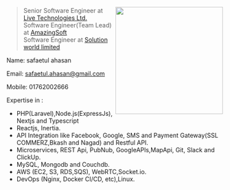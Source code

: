 

<a target="_blank" href="#"><img width="250" align="right" src="https://user-images.githubusercontent.com/58518192/87162442-bf3e8180-c2e7-11ea-9f2a-53a50306b7ce.gif"></a>

> Senior Software Engineer at [Live Technologies Ltd.](http://live-technologies.net) <br/>
> Software Engineer(Team Lead) at [AmazingSoft](http://amazingsoftbd.com) <br/>
> Software Engineer at [Solution world limited](http://www.solution-world.com)

Name:   safaetul ahasan


Email: safaetul.ahasan@gmail.com


Mobile: 01762002666


<!-- I am a professional Software engineer with over 7.10 years of experience and 5.0+ years of team leading experience, worked on different platforms and languages and played different roles like Sr. Software Engineer, Lead and Engineering Manager.

I have completed M.Sc in Computer Science and Engineering from Jahangirnagar University. During my graduation participated at different national/Intra-university programming contest. I started my professional career as a Software Engineer at The "Solution world Limited". Now I am working as a software engineer at Live Technologies Ltd.

I consider myself a Backend Engineer, mostly worked on Backend.

I'm flexible, proactive, and curious. I believe in the craft of software engineering, but are pragmatic and are driven to make a positive change in the world. I love tackling challenges and I enjoy writing about it, I learned what it means to be a leader and a team player and thanks to that experience I am fueled with a desire to succeed and scale new heights and challenges to where my mindset is not : “can we do this?” But “what have we not scaled yet?”.

I’m a straightforward and open-minded, To me, honesty, humanity, and ethics are more important than being religious. -->

Expertise in :
- PHP(Laravel),Node.js(ExpressJs),Nextjs and Typescript
- Reactjs, Inertia.
- API Integration like Facebook, Google, SMS and Payment Gateway(SSL COMMERZ,Bkash and Nagad) and Restful API.
- Microservices, REST Api, PubNub, GoogIeAPls,MapApi, Git, Slack and ClickUp.
- MySQL, Mongodb and Couchdb.
- AWS (EC2, S3, RDS,SQS), WebRTC,Socket.io.
- DevOps (Nginx, Docker CI/CD, etc),Linux.

<!-- ## {...} My Stack 💻🚀 -->

<!-- Cloud: ['Heroku', 'Netlify'], 
```js
{
  languages: ['PHP', 'Javascript','Node JS'],
  backend: ['Laravel','Express Js','Next JS','TypeScript'],
  frontend: ['ReactJs'],
  databases: ['MySQL','MongoDB','Couchdb'],
  DevOps: ['Apache', 'Nginx', 'Docker','CI/CD','AWS (EC2, S3, SQS)'],
  tools: ['Vs code', 'Postman', 'MongoDB Compass', 'Clikup', 'Slack'],
  Open Source: ['Git, GitHub']
}
```
-->

<!-- ![visitors](https://visitor-badge.laobi.icu/badge?page_id=piyas33) -->

<!--<h1 align="center" >--><!-- !Let's connect:--></h1>

<!--
<div  align="center" gap="20px">
<a href="https://www.linkedin.com/in/safaetulahasan/">
    <img width="100px" src="https://img.shields.io/badge/-%2312100E.svg?&logo=linkedin&logoColor=white" />
</a>

<a href="https://safaetulahasan.medium.com/">
    <img  width="100px" src="https://img.shields.io/badge/-%2312100E.svg?&logo=medium&logoColor=white" />
</a>

<a href="https://github.com/piyas33/">
<img  width="100px" src="https://img.shields.io/badge/-%2312100E.svg?&logo=github&logoColor=white" />
</a>
</div>
-->
<!--
<div align="center">
Resume: 
<a href="https://piyas33.github.io/">Click here</a>

Portfolio: 
<a href="https://piyas33.github.io/"> Click Here</a>
</div>
-->
